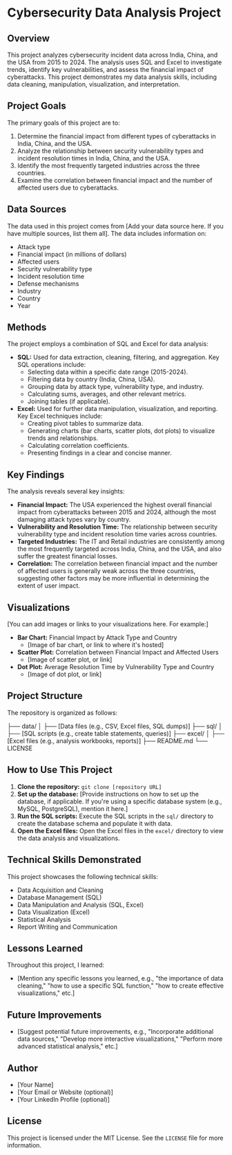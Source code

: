 # Cybersecurity Data Analysis Project

## Overview

This project analyzes cybersecurity incident data across India, China, and the USA from 2015 to 2024. The analysis uses SQL and Excel to investigate trends, identify key vulnerabilities, and assess the financial impact of cyberattacks. This project demonstrates my data analysis skills, including data cleaning, manipulation, visualization, and interpretation.

## Project Goals

The primary goals of this project are to:

1.  Determine the financial impact from different types of cyberattacks in India, China, and the USA.
2.  Analyze the relationship between security vulnerability types and incident resolution times in India, China, and the USA.
3.  Identify the most frequently targeted industries across the three countries.
4.  Examine the correlation between financial impact and the number of affected users due to cyberattacks.

## Data Sources

The data used in this project comes from [Add your data source here.  If you have multiple sources, list them all].  The data includes information on:

* Attack type
* Financial impact (in millions of dollars)
* Affected users
* Security vulnerability type
* Incident resolution time
* Defense mechanisms
* Industry
* Country
* Year

## Methods

The project employs a combination of SQL and Excel for data analysis:

* **SQL:** Used for data extraction, cleaning, filtering, and aggregation. Key SQL operations include:
    * Selecting data within a specific date range (2015-2024).
    * Filtering data by country (India, China, USA).
    * Grouping data by attack type, vulnerability type, and industry.
    * Calculating sums, averages, and other relevant metrics.
    * Joining tables (if applicable).
* **Excel:** Used for further data manipulation, visualization, and reporting. Key Excel techniques include:
    * Creating pivot tables to summarize data.
    * Generating charts (bar charts, scatter plots, dot plots) to visualize trends and relationships.
    * Calculating correlation coefficients.
    * Presenting findings in a clear and concise manner.

## Key Findings

The analysis reveals several key insights:

* **Financial Impact:** The USA experienced the highest overall financial impact from cyberattacks between 2015 and 2024, although the most damaging attack types vary by country.
* **Vulnerability and Resolution Time:** The relationship between security vulnerability type and incident resolution time varies across countries.
* **Targeted Industries:** The IT and Retail industries are consistently among the most frequently targeted across India, China, and the USA, and also suffer the greatest financial losses.
* **Correlation:** The correlation between financial impact and the number of affected users is generally weak across the three countries, suggesting other factors may be more influential in determining the extent of user impact.

## Visualizations

[You can add images or links to your visualizations here.  For example:]

* **Bar Chart:** Financial Impact by Attack Type and Country
    * [Image of bar chart, or link to where it's hosted]
* **Scatter Plot:** Correlation between Financial Impact and Affected Users
    * [Image of scatter plot, or link]
* **Dot Plot:** Average Resolution Time by Vulnerability Type and Country
     * [Image of dot plot, or link]

## Project Structure

The repository is organized as follows:


├── data/
│   ├── [Data files (e.g., CSV, Excel files, SQL dumps)]
├── sql/
│   ├── [SQL scripts (e.g., create table statements, queries)]
├── excel/
│   ├── [Excel files (e.g., analysis workbooks, reports)]
├── README.md
└── LICENSE


## How to Use This Project

1.  **Clone the repository:** `git clone [repository URL]`
2.  **Set up the database:** [Provide instructions on how to set up the database, if applicable.  If you're using a specific database system (e.g., MySQL, PostgreSQL), mention it here.]
3.  **Run the SQL scripts:** Execute the SQL scripts in the `sql/` directory to create the database schema and populate it with data.
4.  **Open the Excel files:** Open the Excel files in the `excel/` directory to view the data analysis and visualizations.

## Technical Skills Demonstrated

This project showcases the following technical skills:

* Data Acquisition and Cleaning
* Database Management (SQL)
* Data Manipulation and Analysis (SQL, Excel)
* Data Visualization (Excel)
* Statistical Analysis
* Report Writing and Communication

## Lessons Learned

Throughout this project, I learned:
* [Mention any specific lessons you learned, e.g., "the importance of data cleaning," "how to use a specific SQL function," "how to create effective visualizations," etc.]

## Future Improvements

* [Suggest potential future improvements, e.g., "Incorporate additional data sources," "Develop more interactive visualizations," "Perform more advanced statistical analysis," etc.]

## Author

* [Your Name]
* [Your Email or Website (optional)]
* [Your LinkedIn Profile (optional)]

## License

This project is licensed under the MIT License. See the `LICENSE` file for more information.
